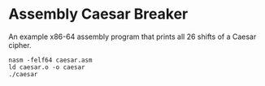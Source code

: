 # Assembly Caesar Breaker

An example x86-64 assembly program that prints all 26 shifts of a Caesar cipher.

```
nasm -felf64 caesar.asm
ld caesar.o -o caesar
./caesar
```

